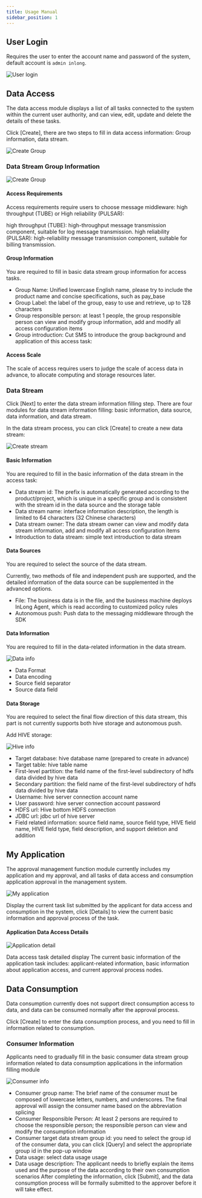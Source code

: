```yaml
---
title: Usage Manual
sidebar_position: 1
---
```


## User Login

Requires the user to enter the account name and password of the system, default account is `admin inlong`.

![User login](img/user-login.png)

## Data Access

The data access module displays a list of all tasks connected to the system within the current user authority, and can
view, edit, update and delete the details of these tasks.

Click [Create], there are two steps to fill in data access information: Group information, data stream.

![Create Group](img/create-group.png)

### Data Stream Group Information

![Create Group](img/group-information.png)

#### Access Requirements

Access requirements require users to choose message middleware: high throughput (TUBE) or High reliability (PULSAR):

high throughput (TUBE): high-throughput message transmission component, suitable for log message transmission.
high reliability (PULSAR): high-reliability message transmission component, suitable for billing transmission.

#### Group Information

You are required to fill in basic data stream group information for access tasks.

- Group Name: Unified lowercase English name, please try to include the product name and concise
  specifications, such as pay_base
- Group Label: the label of the group, easy to use and retrieve, up to 128 characters
- Group responsible person: at least 1 people, the group responsible person can view and modify group
  information, add and modify all access configuration items
- Group introduction: Cut SMS to introduce the group background and application of this access task:

#### Access Scale

The scale of access requires users to judge the scale of access data in advance, to allocate computing and storage
resources later.

### Data Stream

Click [Next] to enter the data stream information filling step. There are four modules for data stream information filling:
basic information, data source, data information, and data stream.

In the data stream process, you can click [Create] to create a new data stream:

![Create stream](img/create-stream.png)

#### Basic Information

You are required to fill in the basic information of the data stream in the access task:

- Data stream id: The prefix is automatically generated according to the product/project, which is unique in a 
  specific group and is consistent with the stream id in the data source and the storage table
- Data stream name: interface information description, the length is limited to 64 characters (32 Chinese characters)
- Data stream owner: The data stream owner can view and modify data stream information, add and modify all access
  configuration items
- Introduction to data stream: simple text introduction to data stream

#### Data Sources

You are required to select the source of the data stream.

Currently, two methods of file and independent push are supported, and the detailed information of the data source can
be supplemented in the advanced options.

- File: The business data is in the file, and the business machine deploys InLong Agent, which is read according to
  customized policy rules
- Autonomous push: Push data to the messaging middleware through the SDK

#### Data Information

You are required to fill in the data-related information in the data stream.

![Data info](img/data-info.png)

- Data Format
- Data encoding
- Source field separator
- Source data field

#### Data Storage

You are required to select the final flow direction of this data stream, this part is not currently supports both hive storage
and autonomous push.

Add HIVE storage:

![Hive info](img/hive-info.png)

- Target database: hive database name (prepared to create in advance)
- Target table: hive table name
- First-level partition: the field name of the first-level subdirectory of hdfs data divided by hive data
- Secondary partition: the field name of the first-level subdirectory of hdfs data divided by hive data
- Username: hive server connection account name
- User password: hive server connection account password
- HDFS url: Hive bottom HDFS connection
- JDBC url: jdbc url of hive server
- Field related information: source field name, source field type, HIVE field name, HIVE field type, field description,
  and support deletion and addition

## My Application

The approval management function module currently includes my application and my approval, and all tasks of data access
and consumption application approval in the management system.

![My application](img/my-application.png)

Display the current task list submitted by the applicant for data access and consumption in the system, click [Details]
to view the current basic information and approval process of the task.

#### Application Data Access Details

![Application detail](img/application-detail.png)

Data access task detailed display The current basic information of the application task includes: applicant-related
information, basic information about application access, and current approval process nodes.

## Data Consumption

Data consumption currently does not support direct consumption access to data, and data can be consumed normally after
the approval process.

Click [Create] to enter the data consumption process, and you need to fill in information related to
consumption.

### Consumer Information

Applicants need to gradually fill in the basic consumer data stream group information related to data consumption applications in
the information filling module

![Consumer info](img/consumer-info.png)

- Consumer group name: The brief name of the
  consumer must be composed of lowercase letters, numbers, and underscores. The final approval will assign the consumer
  name based on the abbreviation splicing
- Consumer Responsible Person: At least 2 persons are required to choose the responsible person; the responsible person
  can view and modify the consumption information
- Consumer target data stream group id: you need to select the group id of the consumer data, you can click [Query] and 
  select the appropriate group id in the pop-up window
- Data usage: select data usage usage
- Data usage description: The applicant needs to briefly explain the items used and the purpose of the data according to
  their own consumption scenarios After completing the information, click [Submit], and the data consumption process
  will be formally submitted to the approver before it will take effect.